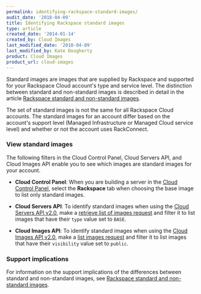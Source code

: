```yaml
---
permalink: identifying-rackspace-standard-images/
audit_date: '2018-04-09'
title: Identifying Rackspace standard images
type: article
created_date: '2014-01-14'
created_by: Cloud Images
last_modified_date: '2018-04-09'
last_modified_by: Kate Dougherty
product: Cloud Images
product_url: cloud-images
---
```


Standard images are images that are supplied by Rackspace and supported for
your Rackspace Cloud account's type and service level. The distinction
between standard and non-standard images is described in detail in the
article [Rackspace standard and non-standard images](/how-to/rackspace-standard-and-non-standard-images).

The set of standard images is not the same for all Rackspace Cloud
accounts. The standard images for an account differ based on the
account's support level (Managed Infrastructure or Managed Cloud service
level) and whether or not the account uses RackConnect.

### View standard images

The following filters in the Cloud Control Panel, Cloud Servers API, and
Cloud Images API enable you to see which images are standard images for
your account.

- **Cloud Control Panel**: When you are building a server in the [Cloud Control
Panel](https://mycloud.rackspace.com), select the **Rackspace** tab when
choosing the base image to list only standard images.

- **Cloud Servers API**: To identify standard images when using the [Cloud Servers API v2.0](https://developer.rackspace.com/docs/cloud-servers/v2/),
make a [retrieve list of images request](https://developer.rackspace.com/docs/cloud-servers/v2/api-reference/svr-images-operations/#retrieve-list-of-images) and
filter it to list images that have their `type` value set to `BASE`.

- **Cloud Images API**: To identify standard images when using the [Cloud Images API v2.0](https://developer.rackspace.com/docs/cloud-images/v2/),
make a [list images request](https://developer.rackspace.com/docs/cloud-images/v2/api-reference/images-operations/#list-images) and filter it to list images that
have their `visibility` value set to `public`.

### Support implications

For information on the support implications of the differences between
standard and non-standard images, see [Rackspace standard and non-standard images](/how-to/rackspace-standard-and-non-standard-images).
